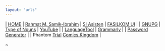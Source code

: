 ```yaml
---
layout: "urls"
---
```


| [HOME](https://home.vlsm.org) | [Rahmat M. Samik-Ibrahim](https://rahmatm.samik-ibrahim.vlsm.org/) | [SI Asisten](https://siasisten.cs.ui.ac.id/)  | [FASILKOM UI](https://www.cs.ui.ac.id/) |
| [GNUPG](https://gnupg.org/) | [Type of Nouns](https://youtu.be/a0PS8emW6Qo) | [YouTube](https://www.youtube.com/) |
| [LanguageTool](https://languagetoolplus.com/) | [Grammarly](https://grammarly.com/) |
| [Password Generator](https://passwordsgenerator.net/) |
| Phantom [Trial](http://www.phantomtrail.com/daily-comic-strips/Phantom) [Comics Kingdom](https://www.comicskingdom.com/phantom) |

~             


